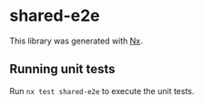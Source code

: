 # shared-e2e

This library was generated with [Nx](https://nx.dev).

## Running unit tests

Run `nx test shared-e2e` to execute the unit tests.
